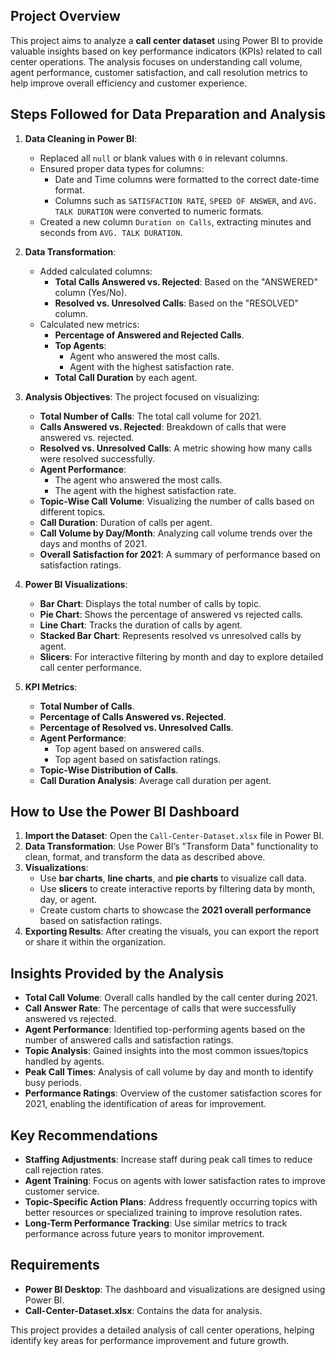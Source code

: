 ## Project Overview

This project aims to analyze a **call center dataset** using Power BI to provide valuable insights based on key performance indicators (KPIs) related to call center operations. The analysis focuses on understanding call volume, agent performance, customer satisfaction, and call resolution metrics to help improve overall efficiency and customer experience.

## Steps Followed for Data Preparation and Analysis
1. **Data Cleaning in Power BI**:
   - Replaced all `null` or blank values with `0` in relevant columns.
   - Ensured proper data types for columns:
     - Date and Time columns were formatted to the correct date-time format.
     - Columns such as `SATISFACTION RATE`, `SPEED OF ANSWER`, and `AVG. TALK DURATION` were converted to numeric formats.
   - Created a new column `Duration on Calls`, extracting minutes and seconds from `AVG. TALK DURATION`.

2. **Data Transformation**:
   - Added calculated columns:
     - **Total Calls Answered vs. Rejected**: Based on the "ANSWERED" column (Yes/No).
     - **Resolved vs. Unresolved Calls**: Based on the "RESOLVED" column.
   - Calculated new metrics:
     - **Percentage of Answered and Rejected Calls**.
     - **Top Agents**:
       - Agent who answered the most calls.
       - Agent with the highest satisfaction rate.
     - **Total Call Duration** by each agent.

3. **Analysis Objectives**:
   The project focused on visualizing:
   - **Total Number of Calls**: The total call volume for 2021.
   - **Calls Answered vs. Rejected**: Breakdown of calls that were answered vs. rejected.
   - **Resolved vs. Unresolved Calls**: A metric showing how many calls were resolved successfully.
   - **Agent Performance**:
     - The agent who answered the most calls.
     - The agent with the highest satisfaction rate.
   - **Topic-Wise Call Volume**: Visualizing the number of calls based on different topics.
   - **Call Duration**: Duration of calls per agent.
   - **Call Volume by Day/Month**: Analyzing call volume trends over the days and months of 2021.
   - **Overall Satisfaction for 2021**: A summary of performance based on satisfaction ratings.

4. **Power BI Visualizations**:
   - **Bar Chart**: Displays the total number of calls by topic.
   - **Pie Chart**: Shows the percentage of answered vs rejected calls.
   - **Line Chart**: Tracks the duration of calls by agent.
   - **Stacked Bar Chart**: Represents resolved vs unresolved calls by agent.
   - **Slicers**: For interactive filtering by month and day to explore detailed call center performance.

5. **KPI Metrics**:
   - **Total Number of Calls**.
   - **Percentage of Calls Answered vs. Rejected**.
   - **Percentage of Resolved vs. Unresolved Calls**.
   - **Agent Performance**:
     - Top agent based on answered calls.
     - Top agent based on satisfaction ratings.
   - **Topic-Wise Distribution of Calls**.
   - **Call Duration Analysis**: Average call duration per agent.

## How to Use the Power BI Dashboard
1. **Import the Dataset**: Open the `Call-Center-Dataset.xlsx` file in Power BI.
2. **Data Transformation**: Use Power BI’s "Transform Data" functionality to clean, format, and transform the data as described above.
3. **Visualizations**: 
   - Use **bar charts**, **line charts**, and **pie charts** to visualize call data.
   - Use **slicers** to create interactive reports by filtering data by month, day, or agent.
   - Create custom charts to showcase the **2021 overall performance** based on satisfaction ratings.
4. **Exporting Results**: After creating the visuals, you can export the report or share it within the organization.

## Insights Provided by the Analysis
- **Total Call Volume**: Overall calls handled by the call center during 2021.
- **Call Answer Rate**: The percentage of calls that were successfully answered vs rejected.
- **Agent Performance**: Identified top-performing agents based on the number of answered calls and satisfaction ratings.
- **Topic Analysis**: Gained insights into the most common issues/topics handled by agents.
- **Peak Call Times**: Analysis of call volume by day and month to identify busy periods.
- **Performance Ratings**: Overview of the customer satisfaction scores for 2021, enabling the identification of areas for improvement.

## Key Recommendations
- **Staffing Adjustments**: Increase staff during peak call times to reduce call rejection rates.
- **Agent Training**: Focus on agents with lower satisfaction rates to improve customer service.
- **Topic-Specific Action Plans**: Address frequently occurring topics with better resources or specialized training to improve resolution rates.
- **Long-Term Performance Tracking**: Use similar metrics to track performance across future years to monitor improvement.

## Requirements
- **Power BI Desktop**: The dashboard and visualizations are designed using Power BI.
- **Call-Center-Dataset.xlsx**: Contains the data for analysis.

This project provides a detailed analysis of call center operations, helping identify key areas for performance improvement and future growth.

